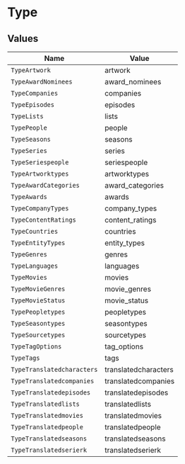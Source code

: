 # Type


## Values

| Name                       | Value                      |
| -------------------------- | -------------------------- |
| `TypeArtwork`              | artwork                    |
| `TypeAwardNominees`        | award_nominees             |
| `TypeCompanies`            | companies                  |
| `TypeEpisodes`             | episodes                   |
| `TypeLists`                | lists                      |
| `TypePeople`               | people                     |
| `TypeSeasons`              | seasons                    |
| `TypeSeries`               | series                     |
| `TypeSeriespeople`         | seriespeople               |
| `TypeArtworktypes`         | artworktypes               |
| `TypeAwardCategories`      | award_categories           |
| `TypeAwards`               | awards                     |
| `TypeCompanyTypes`         | company_types              |
| `TypeContentRatings`       | content_ratings            |
| `TypeCountries`            | countries                  |
| `TypeEntityTypes`          | entity_types               |
| `TypeGenres`               | genres                     |
| `TypeLanguages`            | languages                  |
| `TypeMovies`               | movies                     |
| `TypeMovieGenres`          | movie_genres               |
| `TypeMovieStatus`          | movie_status               |
| `TypePeopletypes`          | peopletypes                |
| `TypeSeasontypes`          | seasontypes                |
| `TypeSourcetypes`          | sourcetypes                |
| `TypeTagOptions`           | tag_options                |
| `TypeTags`                 | tags                       |
| `TypeTranslatedcharacters` | translatedcharacters       |
| `TypeTranslatedcompanies`  | translatedcompanies        |
| `TypeTranslatedepisodes`   | translatedepisodes         |
| `TypeTranslatedlists`      | translatedlists            |
| `TypeTranslatedmovies`     | translatedmovies           |
| `TypeTranslatedpeople`     | translatedpeople           |
| `TypeTranslatedseasons`    | translatedseasons          |
| `TypeTranslatedserierk`    | translatedserierk          |